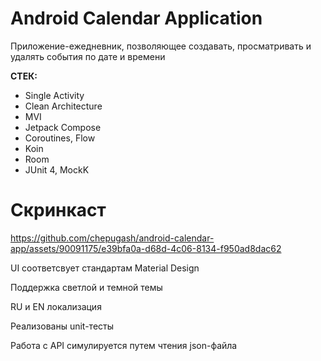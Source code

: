 # Android Calendar Application
Приложение-ежедневник, позволяющее создавать, просматривать и удалять события по дате и времени

**СТЕК:**
- Single Activity
- Clean Architecture
- MVI
- Jetpack Compose
- Coroutines, Flow
- Koin
- Room
- JUnit 4, MockK

# Скринкаст




https://github.com/chepugash/android-calendar-app/assets/90091175/e39bfa0a-d68d-4c06-8134-f950ad8dac62




  
UI соответсвует стандартам Material Design

Поддержка светлой и темной темы

RU и EN локализация

Реализованы unit-тесты

Работа с API симулируется путем чтения json-файла
